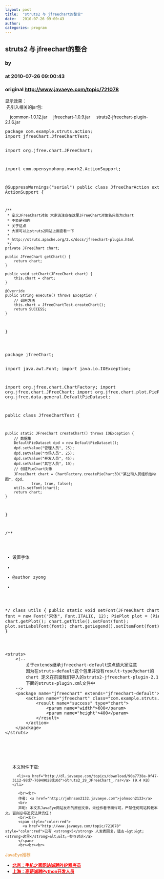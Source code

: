 ```yaml
---
layout: post
title:  "struts2 与 jfreechart的整合"
date:   2010-07-26 09:00:43
author: 
categories: program
---
```


## struts2 与 jfreechart的整合
### by 
### at 2010-07-26 09:00:43
### original <http://www.javaeye.com/topic/721078>

<p>显示效果：<br><img src="http://dl.javaeye.com/upload/attachment/283135/45ca4328-6c19-32d6-923f-c270fbcaeb1a.jpg" alt=""><br> 先引入相关的jar包:</p>
<p>    jcommon-1.0.12.jar     jfreechart-1.0.9.jar     struts2-jfreechart-plugin-2.1.6.jar</p>
<pre name="code">package com.example.struts.action;
import jfreeChart.JfreeChartTest;

import org.jfree.chart.JFreeChart;

import com.opensymphony.xwork2.ActionSupport;

@SuppressWarnings("serial")
public class JfreeCharAction extends ActionSupport {

	/**
	 * 定义JFreeChart对象 大家请注意在这里JFreeChart对象名只能为chart 
	 * 不能是别的 
	 * 关于这点
	 * 大家可以上struts2网站上面查看一下
	 * 
	 * http://struts.apache.org/2.x/docs/jfreechart-plugin.html
	 */
	private JFreeChart chart;

	public JFreeChart getChart() {
		return chart;
	}

	public void setChart(JFreeChart chart) {
		this.chart = chart;
	}

	@Override
	public String execute() throws Exception {
		// 调用方法
		this.chart = JfreeChartTest.createChart();
		return SUCCESS;
	}
}</pre>
<p> </p>
<pre name="code">package jfreeChart;

import java.awt.Font;
import java.io.IOException;

import org.jfree.chart.ChartFactory;
import org.jfree.chart.JFreeChart;
import org.jfree.chart.plot.PiePlot;
import org.jfree.data.general.DefaultPieDataset;

public class JfreeChartTest {

	public static JFreeChart createChart() throws IOException {
		// 数据集
		DefaultPieDataset dpd = new DefaultPieDataset();
		dpd.setValue("管理人员", 25);
		dpd.setValue("市场人员", 25);
		dpd.setValue("开发人员", 45);
		dpd.setValue("其它人员", 10);
		// 创建PieChart对象
		JFreeChart chart = ChartFactory.createPieChart3D("某公司人员组织结构图", dpd,
				true, true, false);
		utils.setFont(chart);
		return chart;
	}
}

/**
 * 设置字体
 * 
 * @author zyong
 * 
 */
class utils {
	public static void setFont(JFreeChart chart) {
		Font font = new Font("宋体", Font.ITALIC, 12);
		PiePlot plot = (PiePlot) chart.getPlot();
		chart.getTitle().setFont(font);
		plot.setLabelFont(font);
		chart.getLegend().setItemFont(font);
	}
}</pre>
<p> </p>
<pre name="code">&lt;struts&gt;
	&lt;!-- 
		关于extends继承jfreechart-default这点请大家注意
		因为在struts-default这个包里并没有result-type为chart的
		chart 定义在前面我们导入的struts2-jfreechart-plugin-2.1.6.jar
		下面的struts-plugin.xml文件中
	--&gt;
	&lt;package name=&quot;jfreechart&quot; extends=&quot;jfreechart-default&quot;&gt;
		&lt;action name=&quot;jfreechart&quot; class=&quot;com.example.struts.action.JfreeCharAction&quot;&gt;
			&lt;result name=&quot;success&quot; type=&quot;chart&quot;&gt;
				&lt;param name=&quot;width&quot;&gt;600&lt;/param&gt;
				&lt;param name=&quot;height&quot;&gt;400&lt;/param&gt;
			&lt;/result&gt;
		&lt;/action&gt;
	&lt;/package&gt;
&lt;/struts&gt;</pre>
<p> </p>
          
  <br><br>
  <ul>
    本文附件下载:
    
      <li><a href="http://dl.javaeye.com/topics/download/90a7738a-0f47-3112-98d7-76949028d10d">Struts2_29_JFreeChart_.rar</a> (9.4 KB)</li>
    
  </ul>

          <br><br>
          作者: <a href="http://johnson2132.javaeye.com">johnson2132</a> 
          <br>
          声明: 本文系JavaEye网站发布的原创文章，未经作者书面许可，严禁任何网站转载本文，否则必将追究法律责任！
          <br><br>
          <span style="color:red">
            <a href="http://www.javaeye.com/topic/721078" style="color:red">已有 <strong>5</strong> 人发表回复，猛击-&gt;&gt;<strong>这里</strong>&lt;&lt;-参与讨论</a>
          </span>
          <br><br><br>
<span style="color:#e28822">JavaEye推荐</span>
<br>
<ul><li><a href="http://www.iteye.com/clicks/269"><span style="color:red;font-weight:bold">北京：手机之家网站诚聘PHP程序员</span></a></li><li><a href="http://www.iteye.com/clicks/138"><span style="color:red;font-weight:bold">上海：高薪诚聘Python开发人员</span></a></li></ul>
<br><br><br>